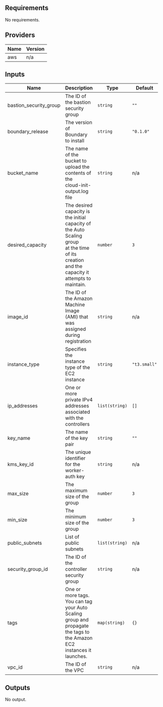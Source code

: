 <!-- BEGINNING OF PRE-COMMIT-TERRAFORM DOCS HOOK -->
## Requirements

No requirements.

## Providers

| Name | Version |
|------|---------|
| aws | n/a |

## Inputs

| Name | Description | Type | Default | Required |
|------|-------------|------|---------|:--------:|
| bastion\_security\_group | The ID of the bastion security group | `string` | `""` | no |
| boundary\_release | The version of Boundary to install | `string` | `"0.1.0"` | no |
| bucket\_name | The name of the bucket to upload the contents of the<br>cloud-init-output.log file | `string` | n/a | yes |
| desired\_capacity | The desired capacity is the initial capacity of the Auto Scaling group<br>at the time of its creation and the capacity it attempts to maintain. | `number` | `3` | no |
| image\_id | The ID of the Amazon Machine Image (AMI) that was assigned during registration | `string` | n/a | yes |
| instance\_type | Specifies the instance type of the EC2 instance | `string` | `"t3.small"` | no |
| ip\_addresses | One or more private IPv4 addresses associated with the controllers | `list(string)` | `[]` | no |
| key\_name | The name of the key pair | `string` | `""` | no |
| kms\_key\_id | The unique identifier for the worker-auth key | `string` | n/a | yes |
| max\_size | The maximum size of the group | `number` | `3` | no |
| min\_size | The minimum size of the group | `number` | `3` | no |
| public\_subnets | List of public subnets | `list(string)` | n/a | yes |
| security\_group\_id | The ID of the controller security group | `string` | n/a | yes |
| tags | One or more tags. You can tag your Auto Scaling group and propagate the tags to<br>the Amazon EC2 instances it launches. | `map(string)` | `{}` | no |
| vpc\_id | The ID of the VPC | `string` | n/a | yes |

## Outputs

No output.

<!-- END OF PRE-COMMIT-TERRAFORM DOCS HOOK -->
